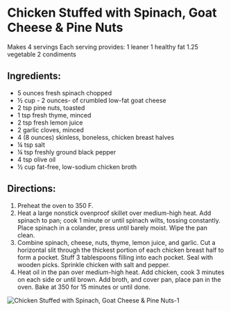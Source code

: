 # Chicken Stuffed with Spinach, Goat Cheese & Pine Nuts

Makes 4 servings
Each serving provides:
1 leaner
1 healthy fat
1.25 vegetable
2 condiments

## Ingredients:
* 5 ounces fresh spinach chopped
* ½ cup - 2 ounces- of crumbled low-fat goat cheese
* 2 tsp pine nuts, toasted
* 1 tsp fresh thyme, minced
* 2 tsp fresh lemon juice
* 2 garlic cloves, minced
* 4 (8 ounces) skinless, boneless, chicken breast halves
* ¼ tsp salt
* ¼ tsp freshly ground black pepper
* 4 tsp olive oil
* ½ cup fat-free, low-sodium chicken broth

## Directions:
1. Preheat the oven to 350 F.
2. Heat a large nonstick ovenproof skillet over medium-high heat. Add spinach to pan; cook 1 minute or until spinach wilts, tossing constantly. Place spinach in a colander, press until barely moist. Wipe the pan clean.
3. Combine spinach, cheese, nuts, thyme, lemon juice, and garlic. Cut a horizontal slit through the thickest portion of each chicken breast half to form a pocket. Stuff 3 tablespoons filling into each pocket. Seal with wooden picks. Sprinkle chicken with salt and pepper.
4. Heat oil in the pan over medium-high heat. Add chicken, cook 3 minutes on each side or until brown. Add broth, and cover pan, place pan in the oven. Bake at 350 for 15 minutes or until done.

![Chicken Stuffed with Spinach, Goat Cheese & Pine Nuts-1](images/Chicken%20Stuffed%20with%20Spinach,%20Goat%20Cheese%20&%20Pine%20Nuts-1.png)

